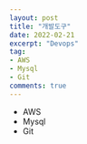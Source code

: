 ```yaml
---
layout: post
title: "개발도구"
date: 2022-02-21
excerpt: "Devops"
tag:
- AWS
- Mysql
- Git
comments: true
---
```


* AWS
* Mysql
* Git